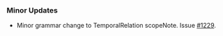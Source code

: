 ### Minor Updates

- Minor grammar change to TemporalRelation scopeNote. Issue [#1229](https://github.com/semanticarts/gist/issues/1229).
